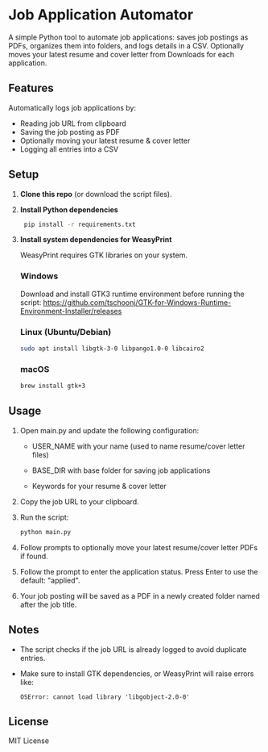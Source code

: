 # Job Application Automator
A simple Python tool to automate job applications: saves job postings as PDFs, organizes them into folders, and logs details in a CSV. Optionally moves your latest resume and cover letter from Downloads for each application.

## Features
Automatically logs job applications by:
- Reading job URL from clipboard
- Saving the job posting as PDF
- Optionally moving your latest resume & cover letter
- Logging all entries into a CSV

## Setup
1. **Clone this repo** (or download the script files).

2. **Install Python dependencies**

   ```bash
    pip install -r requirements.txt
   ```

3. **Install system dependencies for WeasyPrint**

   WeasyPrint requires GTK libraries on your system.

   ### Windows

   Download and install GTK3 runtime environment before running the script: https://github.com/tschoonj/GTK-for-Windows-Runtime-Environment-Installer/releases

   ### Linux (Ubuntu/Debian)

   ```bash
   sudo apt install libgtk-3-0 libpango1.0-0 libcairo2
   ```

   ### macOS

   ```bash
   brew install gtk+3
   ```

## Usage
1. Open main.py and update the following configuration:

    * USER_NAME with your name (used to name resume/cover letter files)

    * BASE_DIR with base folder for saving job applications

    * Keywords for your resume & cover letter

2. Copy the job URL to your clipboard.

3. Run the script:

   ```bash
   python main.py
   ```

4. Follow prompts to optionally move your latest resume/cover letter PDFs if found.

5. Follow the prompt to enter the application status. Press Enter to use the default: "applied".

6. Your job posting will be saved as a PDF in a newly created folder named after the job title.

## Notes

* The script checks if the job URL is already logged to avoid duplicate entries.
* Make sure to install GTK dependencies, or WeasyPrint will raise errors like:

  ```
  OSError: cannot load library 'libgobject-2.0-0'
  ```

## License

MIT License
